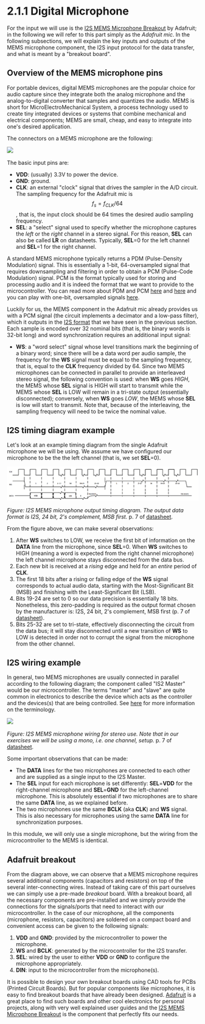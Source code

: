 # 2.1.1 Digital Microphone

For the input we will use is the [I2S MEMS Microphone Breakout](https://learn.adafruit.com/adafruit-i2s-mems-microphone-breakout/overview) by Adafruit; in the following we will refer to this part simply as the _Adafruit mic_. In the following subsections, we will explain the key inputs and outputs of the MEMS microphone component, the I2S input protocol for the data transfer, and what is meant by a "breakout board".

## Overview of the MEMS microphone pins

For portable devices, digital MEMS microphones are the popular choice for audio capture since they integrate both the analog microphone and the analog-to-digital converter that samples and quantizes the audio. MEMS is short for MicroElectroMechanical System, a process technology used to create tiny integrated devices or systems that combine mechanical and electrical components; MEMS are small, cheap, and easy to integrate into one's desired application. 

The connectors on a MEMS microphone are the following:

![](../../.gitbook/assets/sph0645lm4h_pins.png)

The basic input pins are:

* **VDD**: \(usually\) 3.3V to power the device.
* **GND**: ground.
* **CLK**: an external "clock" signal that drives the sampler in the A/D circuit. The sampling frequency for the Adafruit mic is $$f_s = f_{CLK}/64$$, that is, the input clock should be 64 times the desired audio sampling frequency.
* **SEL**: a "select" signal used to specify whether the microphone captures the _left_ or the _right_ channel in a stereo signal. For this reason, **SEL** can also be called **LR** on datasheets. Typically, **SEL**=0 for the left channel and **SEL**=1 for the right channel.

A standard MEMS microphone typically returns a PDM \(Pulse-Density Modulation\) signal. This is essentially a 1-bit, 64-oversampled signal that requires downsampling and filtering in order to obtain a PCM \(Pulse-Code Modulation\) signal. PCM is the format typically used for storing and processing audio and it is indeed the format that we want to provide to the microcontroller. You can read more about PDM and PCM [here](http://users.ece.utexas.edu/~bevans/courses/rtdsp/lectures/10_Data_Conversion/AP_Understanding_PDM_Digital_Audio.pdf) and [here](https://en.wikipedia.org/wiki/Pulse-density_modulation) and you can play with one-bit, oversampled signals [here](https://github.com/prandoni/COM303/tree/master/OneBitMusic).

Luckily for us, the MEMS component in the Adafruit mic already provides us with a PCM signal \(the circuit implements a decimator and a low-pass filter\), which it outputs in the [I2S format](https://www.sparkfun.com/datasheets/BreakoutBoards/I2SBUS.pdf) that we have seen in the previous section. Each sample is encoded over 32 nominal bits \(that is, the binary words is 32-bit long\) and word synchronization requires an additional input signal:

* **WS**: a "word select" signal whose level transitions mark the beginning of a binary word; since there will be a data word per audio sample, the frequency for the **WS** signal must be equal to the sampling frequency, that is, equal to the **CLK** frequency divided by 64. Since two MEMS microphones can be connected in parallel to provide an interleaved stereo signal, the following convention is used: when **WS** goes _HIGH_, the MEMS whose **SEL** signal is HIGH will start to transmit while the MEMS whose **SEL** is LOW will remain in a tri-state output \(essentially disconnected\); conversely, when **WS** goes _LOW_, the MEMS whose **SEL** is low will start to transmit. Note that, because of the interleaving, the sampling frequency will need to be twice the nominal value.

## I2S timing diagram example

Let's look at an example timing diagram from the single Adafruit microphone we will be using. We assume we have configured our microphone to be the the left channel \(that is, we set **SEL**=0\).

![](../../.gitbook/assets/words-mono.png)

_Figure: I2S MEMS microphone output timing diagram. The output data format is I2S, 24 bit, 2's complement, MSB first._ p. 7 of [datasheet](https://cdn-shop.adafruit.com/product-files/3421/i2S+Datasheet.PDF).

From the figure above, we can make several observations:

1. After **WS** switches to LOW, we receive the first bit of information on the **DATA** line from the microphone, since **SEL**=0. When **WS** switches to HIGH \(meaning a word is expected from the right channel microphone\) the left channel microphone stays disconnected from the data bus.
2. Each new bit is received at a _rising_ edge and held for an _entire_ period of **CLK**.
3. The first 18 bits after a rising or falling edge of the **WS** signal corresponds to actual audio data, starting with the Most-Significant Bit \(MSB\) and finishing with the Least-Significant Bit \(LSB\).
4. Bits 19-24 are set to 0 so our data precision is essentially 18 bits. Nonetheless, this zero-padding is required as the output format chosen by the manufacturer is: I2S, 24 bit, 2's complement, MSB first \(p. 7 of [datasheet](https://cdn-shop.adafruit.com/product-files/3421/i2S+Datasheet.PDF)\).
5. Bits 25-32 are set to tri-state, effectively disconnecting the circuit from the data bus; it will stay disconnected until a new transition of **WS** to LOW is detected in order not to corrupt the signal from the microphone from the other channel. 

## I2S wiring example

In general, two MEMS microphones are usually connected in parallel according to the following diagram; the component called "IS2 Master" would be our microcontroller. The terms "master" and "slave" are quite common in electronics to describe the device which acts as the controller and the devices\(s\) that are being controlled. See [here](https://www.techopedia.com/definition/2235/masterslave) for more information on the terminology.

![](../../.gitbook/assets/sph0645lm4h_wiring.png)

_Figure: I2S MEMS microphone wiring for stereo use. Note that in our exercises we will be using a mono, i.e. one channel, setup._ p. 7 of [datasheet](https://cdn-shop.adafruit.com/product-files/3421/i2S+Datasheet.PDF).

Some important observations that can be made:

* The **DATA** lines for the two microphones are connected to each other and are supplied as a single input to the I2S Master.
* The **SEL** input for each microphone is set differently: **SEL**=**VDD** for the right-channel microphone and **SEL**=**GND** for the left-channel microphone. This is absolutely essential if two microphones are to share the same **DATA** line, as we explained before. 
* The two microphones use the same **BCLK** \(aka **CLK**\) and **WS** signal. This is also necessary for microphones using the same **DATA** line for synchronization purposes.

In this module, we will only use a single microphone, but the wiring from the microcontroller to the MEMS is identical.

## Adafruit breakout

From the diagram above, we can observe that a MEMS microphone requires several additional components \(capacitors and resistors\) on top of the several inter-connecting wires. Instead of taking care of this part ourselves we can simply use a pre-made _breakout_ board. With a breakout board, all the necessary components are pre-installed and we simply provide the connections for the signals/ports that need to interact with our microcontroller. In the case of our microphone, all the components \(microphone, resistors, capacitors\) are soldered on a compact board and convenient access can be given to the following signals:

1. **VDD** and **GND**: provided by the microcontroller to power the microphone.
2. **WS** and **BCLK**: generated by the microcontroller for the I2S transfer.
3. **SEL**: wired by the user to either **VDD** or **GND** to configure the microphone appropriately.
4. **DIN**: input to the microcontroller from the microphone\(s\).

It is possible to design your own breakout boards using CAD tools for PCBs \(Printed Circuit Boards\). But for popular components like microphones, it is easy to find breakout boards that have already been designed. [Adafruit](https://www.adafruit.com/category/42) is a great place to find such boards and other cool electronics for personal projects, along with very well explained user guides and the [I2S MEMS Microphone Breakout](https://learn.adafruit.com/adafruit-i2s-mems-microphone-breakout/overview) is the component that perfectly fits our needs.

